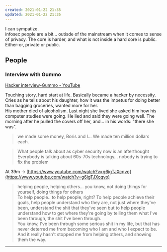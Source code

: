 ```yaml
---
created: 2021-01-22 21:35
updated: 2021-01-22 21:35
---
```

   
I can sympatize.   
infosec people are a bit… outisde of the mainstream when it comes to sense of privacy. The core is harder, and what is not inside a hard core is public. Either-or, private or public.   
   
## People   
### Interview with Gummo   
[Hacker interview-Gummo - YouTube](https://www.youtube.com/watch?v=g6igTJXcqvo)   
   
Touching story, hard start at life. Basically became a hacker by necessity. Cries as he tells about his daughter, how it was the impetus for doing better than bagging groceries, wanted more for her.   
His mother died of alcoholism. Last night she lived she asked him how his computer studies were going. He lied and said they were going well. The morning after he pulled the covers off her, and… in his words: "there she was".   
   
>we made some money, Boris and I… We made ten million dollars each.   
   
>What people talk about as cyber security now is an afterthought   
>Everybody is talking about 60s-70s technology… nobody is trying to fix the problem   
   
At 39m → [https://www.youtube.com/watch?v=g6igTJXcqvo](https://www.youtube.com/watch?v=g6igTJXcqvo)   
>helping people, helping others… you know, not doing things for yourself, doing things for others   
>To help people.. to help people, right? To help people achieve their goals, help people understand who they are, not just where they've been, understand the shit that they've seen but to help people understand how to get where they're going by telling them what I've been through, the shit I've been through.   
>You know, I've been through some serious shit in my life, but that has never deterred me from becoming who I am and who I expect to be.   
>And it really hasn't stopped me from helping others, and showing them the way.   
   
   
   
   
---